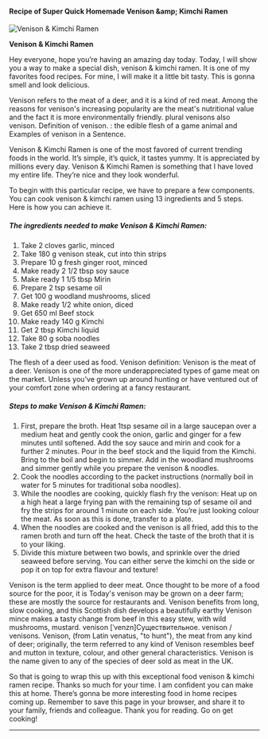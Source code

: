             

#### Recipe of Super Quick Homemade Venison &amp;amp; Kimchi Ramen

![Venison &amp; Kimchi Ramen](https://img-global.cpcdn.com/recipes/874e544949312ee9/751x532cq70/venison-kimchi-ramen-recipe-main-photo.jpg)

**Venison &amp; Kimchi Ramen**

Hey everyone, hope you’re having an amazing day today. Today, I will show you a way to make a special dish, venison & kimchi ramen. It is one of my favorites food recipes. For mine, I will make it a little bit tasty. This is gonna smell and look delicious.

Venison refers to the meat of a deer, and it is a kind of red meat. Among the reasons for venison's increasing popularity are the meat's nutritional value and the fact it is more environmentally friendly. plural venisons also venison. Definition of venison. : the edible flesh of a game animal and Examples of venison in a Sentence.

Venison & Kimchi Ramen is one of the most favored of current trending foods in the world. It’s simple, it’s quick, it tastes yummy. It is appreciated by millions every day. Venison & Kimchi Ramen is something that I have loved my entire life. They’re nice and they look wonderful.

To begin with this particular recipe, we have to prepare a few components. You can cook venison & kimchi ramen using 13 ingredients and 5 steps. Here is how you can achieve it.

##### The ingredients needed to make Venison & Kimchi Ramen:

1.  Take 2 cloves garlic, minced
2.  Take 180 g venison steak, cut into thin strips
3.  Prepare 10 g fresh ginger root, minced
4.  Make ready 2 1/2 tbsp soy sauce
5.  Make ready 1 1/5 tbsp Mirin
6.  Prepare 2 tsp sesame oil
7.  Get 100 g woodland mushrooms, sliced
8.  Make ready 1/2 white onion, diced
9.  Get 650 ml Beef stock
10.  Make ready 140 g Kimchi
11.  Get 2 tbsp Kimchi liquid
12.  Take 80 g soba noodles
13.  Take 2 tbsp dried seaweed

The flesh of a deer used as food. Venison definition: Venison is the meat of a deer. Venison is one of the more underappreciated types of game meat on the market. Unless you've grown up around hunting or have ventured out of your comfort zone when ordering at a fancy restaurant.

##### Steps to make Venison & Kimchi Ramen:

1.  First, prepare the broth. Heat 1tsp sesame oil in a large saucepan over a medium heat and gently cook the onion, garlic and ginger for a few minutes until softened. Add the soy sauce and mirin and cook for a further 2 minutes. Pour in the beef stock and the liquid from the Kimchi. Bring to the boil and begin to simmer. Add in the woodland mushrooms and simmer gently while you prepare the venison & noodles.
2.  Cook the noodles according to the packet instructions (normally boil in water for 5 minutes for traditional soba noodles).
3.  While the noodles are cooking, quickly flash fry the venison: Heat up on a high heat a large frying pan with the remaining tsp of sesame oil and fry the strips for around 1 minute on each side. You’re just looking colour the meat. As soon as this is done, transfer to a plate.
4.  When the noodles are cooked and the venison is all fried, add this to the ramen broth and turn off the heat. Check the taste of the broth that it is to your liking.
5.  Divide this mixture between two bowls, and sprinkle over the dried seaweed before serving. You can either serve the kimchi on the side or pop it on top for extra flavour and texture!

Venison is the term applied to deer meat. Once thought to be more of a food source for the poor, it is Today's venison may be grown on a deer farm; these are mostly the source for restaurants and. Venison benefits from long, slow cooking, and this Scottish dish develops a beautifully earthy Venison mince makes a tasty change from beef in this easy stew, with wild mushrooms, mustard. venison \[ˈvenzn\]Существительное. venison / venisons. Venison, (from Latin venatus, "to hunt"), the meat from any kind of deer; originally, the term referred to any kind of Venison resembles beef and mutton in texture, colour, and other general characteristics. Venison is the name given to any of the species of deer sold as meat in the UK.

So that is going to wrap this up with this exceptional food venison & kimchi ramen recipe. Thanks so much for your time. I am confident you can make this at home. There’s gonna be more interesting food in home recipes coming up. Remember to save this page in your browser, and share it to your family, friends and colleague. Thank you for reading. Go on get cooking!

* * *